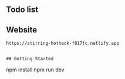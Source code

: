 ## Todo list
## Website
```
https://stirring-hotteok-f817fc.netlify.app


## Getting Started
```
npm install
npm run dev
```
